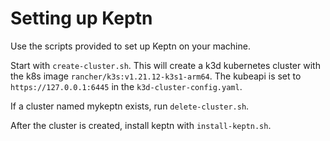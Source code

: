 # Setting up Keptn

Use the scripts provided to set up Keptn on your machine.

Start with `create-cluster.sh`. This will create a k3d kubernetes cluster with the k8s image `rancher/k3s:v1.21.12-k3s1-arm64`. The kubeapi is set to `https://127.0.0.1:6445` in the `k3d-cluster-config.yaml`.

If a cluster named mykeptn exists, run `delete-cluster.sh`. 

After the cluster is created, install keptn with `install-keptn.sh`. 